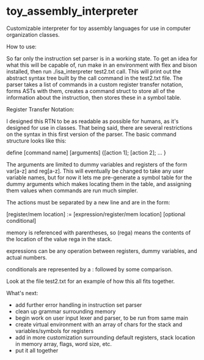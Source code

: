 # toy_assembly_interpreter
Customizable interpreter for toy assembly languages for use in computer organization classes.

How to use:

So far only the instruction set parser is in a working state. To get an idea for what this will be capable of,
run make in an environment with flex and bison installed, then run ./isa_interpreter test2.txt call. This 
will print out the abstract syntax tree built by the call command in the test2.txt file. The parser takes a list of commands
in a custom register transfer notation, forms ASTs with them, creates a command struct to store all of the information about
the instruction, then stores these in a symbol table.

Register Transfer Notation:

I designed this RTN to be as readable as possible for humans, as it's designed for use in classes. That being said, there are
several restrictions on the syntax in this first version of the parser. The basic command structure looks like this:

define [command name] [arguments] {[action 1];
                                   [action 2];
                                   ... }

The arguments are limited to dummy variables and registers of the form var[a-z] and reg[a-z]. This will eventually
be changed to take any user variable names, but for now it lets me pre-generate a symbol table for the dummy arguments which
makes locating them in the table, and assigning them values when commands are run much simpler.

The actions must be separated by a new line and are in the form:

[register/mem location] := [expression/register/mem location] [optional conditional]

memory is referenced with parentheses, so (rega) means the contents of the location of the value rega in the stack.

expressions can be any operation between registers, dummy variables, and actual numbers. 

conditionals are represented by a : followed by some comparison.

Look at the file test2.txt for an example of how this all fits together.



What's next:

- add further error handling in instruction set parser
- clean up grammar surrounding memory
- begin work on user input lexer and parser, to be run from same main
- create virtual environment with an array of chars for the stack and variables/symbols for registers
- add in more customization surrounding default registers, stack location in memory array, flags, word size, etc.
- put it all together



